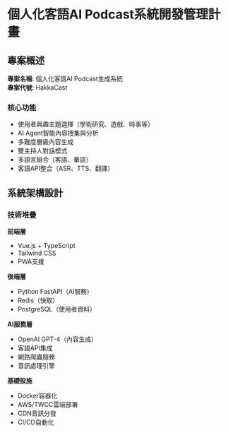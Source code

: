 # 個人化客語AI Podcast系統開發管理計畫

## 專案概述

**專案名稱**: 個人化客語AI Podcast生成系統  
**專案代號**: HakkaCast  

### 核心功能
- 使用者興趣主題選擇（學術研究、遊戲、時事等）
- AI Agent智能內容搜集與分析
- 多難度層級內容生成
- 雙主持人對話模式
- 多語言組合（客語、華語）
- 客語API整合（ASR、TTS、翻譯）

## 系統架構設計

### 技術堆疊

**前端層**
- Vue.js + TypeScript
- Tailwind CSS
- PWA支援

**後端層**
- Python FastAPI（AI服務）
- Redis（快取）
- PostgreSQL（使用者資料）

**AI服務層**
- OpenAI GPT-4（內容生成）
- 客語API集成
- 網路爬蟲服務
- 音訊處理引擎

**基礎設施**
- Docker容器化
- AWS/TWCC雲端部署
- CDN音訊分發
- CI/CD自動化